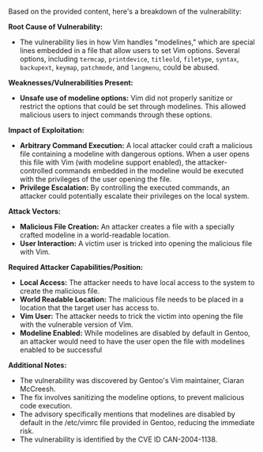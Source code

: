 Based on the provided content, here's a breakdown of the vulnerability:

**Root Cause of Vulnerability:**

*   The vulnerability lies in how Vim handles "modelines," which are special lines embedded in a file that allow users to set Vim options.  Several options, including `termcap`, `printdevice`, `titleold`, `filetype`, `syntax`, `backupext`, `keymap`, `patchmode`, and `langmenu`, could be abused.

**Weaknesses/Vulnerabilities Present:**

*   **Unsafe use of modeline options:**  Vim did not properly sanitize or restrict the options that could be set through modelines. This allowed malicious users to inject commands through these options.

**Impact of Exploitation:**

*   **Arbitrary Command Execution:** A local attacker could craft a malicious file containing a modeline with dangerous options. When a user opens this file with Vim (with modeline support enabled), the attacker-controlled commands embedded in the modeline would be executed with the privileges of the user opening the file.
*   **Privilege Escalation:** By controlling the executed commands, an attacker could potentially escalate their privileges on the local system.

**Attack Vectors:**

*   **Malicious File Creation:** An attacker creates a file with a specially crafted modeline in a world-readable location.
*   **User Interaction:** A victim user is tricked into opening the malicious file with Vim.

**Required Attacker Capabilities/Position:**

*   **Local Access:** The attacker needs to have local access to the system to create the malicious file.
*   **World Readable Location:** The malicious file needs to be placed in a location that the target user has access to.
*   **Vim User:** The attacker needs to trick the victim into opening the file with the vulnerable version of Vim.
*  **Modeline Enabled:** While modelines are disabled by default in Gentoo, an attacker would need to have the user open the file with modelines enabled to be successful

**Additional Notes:**

*   The vulnerability was discovered by Gentoo's Vim maintainer, Ciaran McCreesh.
*   The fix involves sanitizing the modeline options, to prevent malicious code execution.
*   The advisory specifically mentions that modelines are disabled by default in the /etc/vimrc file provided in Gentoo, reducing the immediate risk.
*   The vulnerability is identified by the CVE ID CAN-2004-1138.